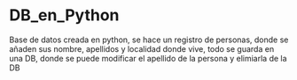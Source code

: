 # DB_en_Python
Base de datos creada en python, se hace un registro de personas, donde se añaden sus nombre, apellidos y localidad donde vive, todo se guarda en una DB, donde se puede modificar el apellido de la persona y elimiarla de la DB

